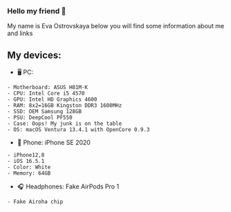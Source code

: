 ### Hello my friend 👋
My name is Eva Ostrovskaya below you will find some information about me and links

## My devices:
- 🖥 PC:
```
- Motherboard: ASUS H81M-K
- CPU: Intel Core i5 4570
- GPU: Intel HD Graphics 4600
- RAM: 8x2=16GB Kingston DDR3 1600MHz
- SSD: OEM Samsung 128GB
- PSU: DeepCool PF550
- Case: Oops! My junk is on the table
- OS: macOS Ventura 13.4.1 with OpenCore 0.9.3
```

- 📱 Phone: iPhone SE 2020
```
- iPhone12,8
- iOS 16.5.1
- Color: White
- Memory: 64GB
```

- 🎧 Headphones: Fake AirPods Pro 1
```
- Fake Airoha chip
```

